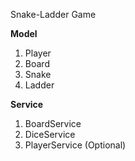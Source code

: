 Snake-Ladder Game

**Model**
1. Player
2. Board
3. Snake
4. Ladder

**Service**
1. BoardService
2. DiceService
3. PlayerService (Optional)